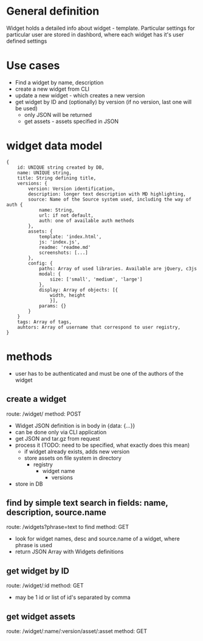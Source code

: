 # General definition
Widget holds a detailed info about widget - template. Particular settings for particular user are stored in dashbord, where each widget has it's user defined settings

# Use cases
- Find a widget by name, description
- create a new widget from CLI
- update a new widget - which creates a new version
- get widget by ID and (optionally) by version (if no version, last one will be used)
	- only JSON will be returned
	- get assets - assets specified in JSON 

# widget data model
	{
		id: UNIQUE string created by DB,
		name: UNIQUE string,
		title: String defining title,
		versions: {
			version: Version identification,
			description: longer text description with MD highlighting,
			source: Name of the Source system used, including the way of auth {
				name: String,
				url: if not default,
				auth: one of available auth methods
			},
			assets: {
				template: 'index.html',
				js: 'index.js',
				readme: 'readme.md'
				screenshots: [...]
			},
			config: {
				paths: Array of used libraries. Available are jQuery, c3js
				modal: {
					size: ['small', 'medium', 'large']
				},
				display: Array of objects: [{
					width, height
					}],
				params: {}
			}
		}
		tags: Array of tags,
		auhtors: Array of username that correspond to user registry,
	}

# methods
- user has to be authenticated and must be one of the authors of the widget

## create a widget
route: /widget/
method: POST

- Widget JSON definition is in body in {data: {...}}
- can be done only via CLI application
- get JSON and tar.gz from request
- process it (TODO: need to be specified, what exactly does this mean)
	- if widget already exists, adds new version
	- store assets on file system in directory
		- registry
			- widget name
				- versions 
- store in DB

## find by simple text search in fields: name, description, source.name
route: /widgets?phrase=text to find
method: GET

- look for widget names, desc and source.name of a widget, where phrase is used
- return JSON Array with Widgets definitions


## get widget by ID
route: /widget/:id
method: GET

- may be 1 id or list of id's separated by comma

## get widget assets
route: /widget/:name/:version/asset/:asset
method: GET
